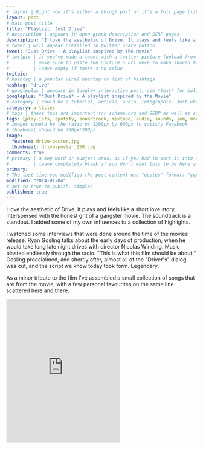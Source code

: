 ```yaml
---
# layout | Right now it's either a (blog) post or it's a full page (like the index)
layout: post
# main post title
title: "Playlist: Just Drive"
# description | appears in open graph description and SERP pages
description: "I love the aesthetic of Drive. It plays and feels like a short love story, interspersed with the honest grit of a gangster movie. The soundtrack is a standout. I added some of my own influences to a collection of highlights."
# tweet | will appear prefilled in twitter share button
tweet: "Just Drive - A playlist inspired by the Movie"
# twitpic | if you've made a tweet with a twitter picture (upload from the UI)
# 		  | make sure to paste the picture's url here to make shared tweets better
#         | leave empty if there's no value
twitpic:
# hashtag | a popular viral hashtag or list of hashtags
hashtag: "drive"
# googleplus | appears in Google+ interactive post, use *text* for bold and _text_ for underline
googleplus: "*Just Drive* - A playlist inspired by the Movie"
# category | could be a tutorial, article, audio, infographic. Just whatever the format the content is.
category: articles
# tags | these tags are important for schema.org and SERP as well as some RSS feed readers
tags: [playlists, spotify, soundtrack, mixtape, audio, sounds, jam, movies]
# images should be the ratio of 1200px by 600px to satisfy Facebook
# thumbnail should be 300px*300px
image:
  feature: drive-poster.jpg
  thumbnail: drive-poster_150.jpg
comments: true
# primary | a key word or subject area, as if you had to sort it into a subject folder
#         | leave completely blank if you don't want this to be here and just the post title
primary:
# The last time you modified the post content use "quotes" format: "yyyy-mm-dd"
modified: "2014-01-04"
# set to true to pubish, simple!
published: true
---
```


I love the aesthetic of Drive. It plays and feels like a short love story, interspersed with the honest grit of a gangster movie. The soundtrack is a standout. I added some of my own influences to a collection of highlights.

I watched some interviews that were done around the time of the movies release. Ryan Gosling talks about the early days of production, when he would take long late night drives with director Nicolas Winding. Music blasted endlessly through the radio. "This is what this film should be about!" Gosling procclaimed, and shortly after, almost all of the "Driver's" dialog was cut, and the script we know today took form. Legendary.

As a minor tribute to the film I've assembled a small collection of songs that are from the movie, with a few personal favourites on the same line scattered here and there.

<iframe src="https://embed.spotify.com/?uri=spotify:user:giarknot:playlist:5OybpEuj4zwossi8GVe3xy" width="300" height="380" frameborder="0" allowtransparency="true"></iframe>